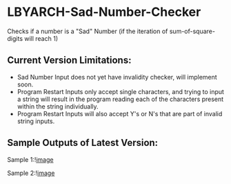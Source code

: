 # LBYARCH-Sad-Number-Checker
Checks if a number is a "Sad" Number (if the iteration of sum-of-square-digits will reach 1)

## Current Version Limitations:
- Sad Number Input does not yet have invalidity checker, will implement soon.
- Program Restart Inputs only accept single characters, and trying to input a string will result in the program reading each of the characters present within the string individually.
- Program Restart Inputs will also accept Y's or N's that are part of invalid string inputs.

## Sample Outputs of Latest Version:
Sample 1:\![image](https://github.com/yuuungch/LBYARCH-Sad-Number-Checker/assets/105798512/6aaa1a9c-47d7-4eaa-8877-ee86bc40e8f5)

Sample 2:\![image](https://github.com/yuuungch/LBYARCH-Sad-Number-Checker/assets/105798512/eecd05ca-6423-432b-a192-bdaca4cc000e)
